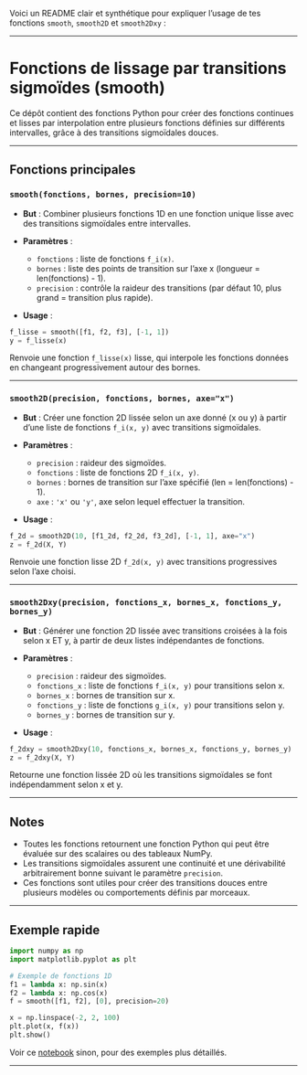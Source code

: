 Voici un README clair et synthétique pour expliquer l’usage de tes fonctions `smooth`, `smooth2D` et `smooth2Dxy` :

---

# Fonctions de lissage par transitions sigmoïdes (smooth)

Ce dépôt contient des fonctions Python pour créer des fonctions continues et lisses par interpolation entre plusieurs fonctions définies sur différents intervalles, grâce à des transitions sigmoïdales douces.

---

## Fonctions principales

### `smooth(fonctions, bornes, precision=10)`

* **But** : Combiner plusieurs fonctions 1D en une fonction unique lisse avec des transitions sigmoïdales entre intervalles.
* **Paramètres** :

  * `fonctions` : liste de fonctions `f_i(x)`.
  * `bornes` : liste des points de transition sur l’axe x (longueur = len(fonctions) - 1).
  * `precision` : contrôle la raideur des transitions (par défaut 10, plus grand = transition plus rapide).
* **Usage** :

```python
f_lisse = smooth([f1, f2, f3], [-1, 1])
y = f_lisse(x)
```

Renvoie une fonction `f_lisse(x)` lisse, qui interpole les fonctions données en changeant progressivement autour des bornes.

---

### `smooth2D(precision, fonctions, bornes, axe="x")`

* **But** : Créer une fonction 2D lissée selon un axe donné (x ou y) à partir d’une liste de fonctions `f_i(x, y)` avec transitions sigmoïdales.
* **Paramètres** :

  * `precision` : raideur des sigmoïdes.
  * `fonctions` : liste de fonctions 2D `f_i(x, y)`.
  * `bornes` : bornes de transition sur l’axe spécifié (len = len(fonctions) - 1).
  * `axe` : `'x'` ou `'y'`, axe selon lequel effectuer la transition.
* **Usage** :

```python
f_2d = smooth2D(10, [f1_2d, f2_2d, f3_2d], [-1, 1], axe="x")
z = f_2d(X, Y)
```

Renvoie une fonction lisse 2D `f_2d(x, y)` avec transitions progressives selon l’axe choisi.

---

### `smooth2Dxy(precision, fonctions_x, bornes_x, fonctions_y, bornes_y)`

* **But** : Générer une fonction 2D lissée avec transitions croisées à la fois selon x ET y, à partir de deux listes indépendantes de fonctions.
* **Paramètres** :

  * `precision` : raideur des sigmoïdes.
  * `fonctions_x` : liste de fonctions `f_i(x, y)` pour transitions selon x.
  * `bornes_x` : bornes de transition sur x.
  * `fonctions_y` : liste de fonctions `g_i(x, y)` pour transitions selon y.
  * `bornes_y` : bornes de transition sur y.
* **Usage** :

```python
f_2dxy = smooth2Dxy(10, fonctions_x, bornes_x, fonctions_y, bornes_y)
z = f_2dxy(X, Y)
```

Retourne une fonction lissée 2D où les transitions sigmoïdales se font indépendamment selon x et y.

---

## Notes

* Toutes les fonctions retournent une fonction Python qui peut être évaluée sur des scalaires ou des tableaux NumPy.
* Les transitions sigmoïdales assurent une continuité et une dérivabilité arbitrairement bonne suivant le paramètre `precision`.
* Ces fonctions sont utiles pour créer des transitions douces entre plusieurs modèles ou comportements définis par morceaux.

---

## Exemple rapide

```python
import numpy as np
import matplotlib.pyplot as plt

# Exemple de fonctions 1D
f1 = lambda x: np.sin(x)
f2 = lambda x: np.cos(x)
f = smooth([f1, f2], [0], precision=20)

x = np.linspace(-2, 2, 100)
plt.plot(x, f(x))
plt.show()
```

Voir ce [notebook](Smoothing.ipynb) sinon, pour des exemples plus détaillés.

---
